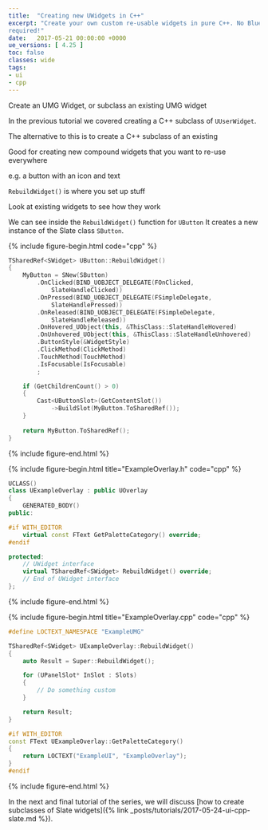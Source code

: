 ```yaml
---
title:  "Creating new UWidgets in C++"
excerpt: "Create your own custom re-usable widgets in pure C++. No Blueprints
required!"
date:   2017-05-21 00:00:00 +0000
ue_versions: [ 4.25 ]
toc: false
classes: wide
tags:
- ui
- cpp
---
```


Create an UMG Widget, or subclass an existing UMG widget

In the previous tutorial we covered creating a C++ subclass of
`UUserWidget`.

The alternative to this is to create a C++ subclass of an existing 


Good for creating new compound widgets that you want to re-use everywhere

e.g. a button with an icon and text

`RebuildWidget()` is where you set up stuff

Look at existing widgets to see how they work

We can see inside the `RebuildWidget()` function for `UButton`
It creates a new instance of the Slate class `SButton`.

{%
include figure-begin.html
code="cpp"
%}
```cpp
TSharedRef<SWidget> UButton::RebuildWidget()
{
	MyButton = SNew(SButton)
		.OnClicked(BIND_UOBJECT_DELEGATE(FOnClicked,
			SlateHandleClicked))
		.OnPressed(BIND_UOBJECT_DELEGATE(FSimpleDelegate,
			SlateHandlePressed))
		.OnReleased(BIND_UOBJECT_DELEGATE(FSimpleDelegate,
			SlateHandleReleased))
		.OnHovered_UObject(this, &ThisClass::SlateHandleHovered)
		.OnUnhovered_UObject(this, &ThisClass::SlateHandleUnhovered)
		.ButtonStyle(&WidgetStyle)
		.ClickMethod(ClickMethod)
		.TouchMethod(TouchMethod)
		.IsFocusable(IsFocusable)
		;

	if (GetChildrenCount() > 0)
	{
		Cast<UButtonSlot>(GetContentSlot())
			->BuildSlot(MyButton.ToSharedRef());
	}
	
	return MyButton.ToSharedRef();
}
```
{%
include figure-end.html
%}


{%
include figure-begin.html
title="ExampleOverlay.h"
code="cpp"
%}
```cpp
UCLASS()
class UExampleOverlay : public UOverlay
{
	GENERATED_BODY()
public:

#if WITH_EDITOR
	virtual const FText GetPaletteCategory() override;
#endif

protected:
	// UWidget interface
	virtual TSharedRef<SWidget> RebuildWidget() override;
	// End of UWidget interface
};
```
{%
include figure-end.html
%}

{%
include figure-begin.html
title="ExampleOverlay.cpp"
code="cpp"
%}
```cpp
#define LOCTEXT_NAMESPACE "ExampleUMG"

TSharedRef<SWidget> UExampleOverlay::RebuildWidget()
{
	auto Result = Super::RebuildWidget();

	for (UPanelSlot* InSlot : Slots)
	{
		// Do something custom
	}

	return Result;
}

#if WITH_EDITOR
const FText UExampleOverlay::GetPaletteCategory()
{
	return LOCTEXT("ExampleUI", "ExampleOverlay");
}
#endif
```
{%
include figure-end.html
%}


In the next and final tutorial of the series, we will discuss [how to create
subclasses of Slate widgets]({% link _posts/tutorials/2017-05-24-ui-cpp-slate.md %}).


